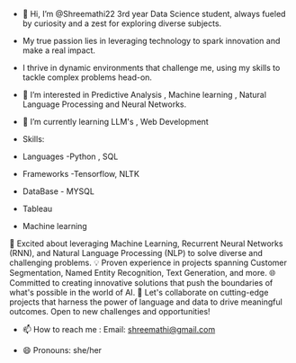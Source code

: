 - 👋 Hi, I’m @Shreemathi22 3rd year Data Science student, always fueled by curiosity and a zest for exploring diverse subjects.
- My true passion lies in leveraging technology to spark innovation and make a real impact.
- I thrive in dynamic environments that challenge me, using my skills to tackle complex problems head-on.
  
- 👀 I’m interested in Predictive Analysis , Machine learning , Natural Language Processing and Neural Networks.
  
- 🌱 I’m currently learning LLM's , Web Development

- Skills:
- Languages -Python , SQL
- Frameworks -Tensorflow, NLTK
- DataBase - MYSQL
- Tableau
- Machine learning

🚀 Excited about leveraging Machine Learning, Recurrent Neural Networks (RNN), and Natural Language Processing (NLP) to solve diverse and challenging problems.
💡 Proven experience in projects spanning Customer Segmentation, Named Entity Recognition, Text Generation, and more.
🌐 Committed to creating innovative solutions that push the boundaries of what's possible in the world of AI.
🔧 Let's collaborate on cutting-edge projects that harness the power of language and data to drive meaningful outcomes. Open to new challenges and opportunities!

- 📫 How to reach me : Email: shreemathi@gmail.com
  
- 😄 Pronouns: she/her

